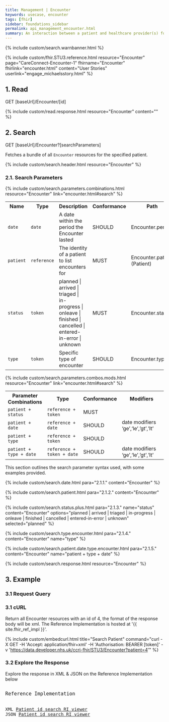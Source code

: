 ```yaml
---
title: Management | Encounter
keywords: usecase, encounter
tags: [fhir]
sidebar: foundations_sidebar
permalink: api_management_encounter.html
summary: An interaction between a patient and healthcare provider(s) for the purpose of providing healthcare service(s) or assessing the health status of a patient.
---
```

{% include custom/search.warnbanner.html %}

{% include custom/fhir.STU3.reference.html resource="Encounter" page="CareConnect-Encounter-1" fhirname="Encounter" fhirlink="encounter.html" content="User Stories" userlink="engage_michaelsstory.html" %}

## 1. Read ##

<div markdown="span" class="alert alert-success" role="alert">
GET [baseUrl]/Encounter/[id]</div>

{% include custom/read.response.html resource="Encounter" content="" %}

## 2. Search ##

<div markdown="span" class="alert alert-success" role="alert">
GET [baseUrl]/Encounter?[searchParameters]</div>

Fetches a bundle of all `Encounter` resources for the specified patient.

{% include custom/search.header.html resource="Encounter" %}

### 2.1. Search Parameters ###

{% include custom/search.parameters.combinations.html resource="Encounter" link="encounter.html#search" %}


<table style="min-width:100%;width:100%">
<tr id="clinical">
    <th style="width:10%;">Name</th>
    <th style="width:15%;">Type</th>
    <th style="width:40%;">Description</th>
    <th style="width:5%;">Conformance</th>
    <th style="width:30%;">Path</th>
</tr>
<tr>
    <td><code class="highlighter-rouge">date</code></td>
    <td><code class="highlighter-rouge">date</code></td>
    <td>A date within the period the Encounter lasted</td>
    <td>SHOULD</td>
    <td>Encounter.period</td>
</tr>
<tr>
    <td><code class="highlighter-rouge">patient</code></td>
    <td><code class="highlighter-rouge">reference</code></td>
    <td>The identity of a patient to list encounters for</td>
    <td>MUST</td>
    <td>Encounter.patient <br>(Patient)</td>
</tr>
<tr>
    <td><code class="highlighter-rouge">status</code></td>
    <td><code class="highlighter-rouge">token</code></td>
     <td>planned | arrived | triaged | in-progress | onleave | finished | cancelled | entered-in-error | unknown</td>
    <td>MUST</td>
    <td>Encounter.status</td>
</tr>
<tr>
    <td><code class="highlighter-rouge">type</code></td>
    <td><code class="highlighter-rouge">token</code></td>
    <td>Specific type of encounter</td>
    <td>SHOULD</td>
    <td>Encounter.type</td>
</tr>
</table>

{% include custom/search.parameters.combos.mods.html resource="Encounter"  link="encounter.html#search" %}

<table style="min-width:100%;width:100%">
<tr i
d="clinical">
    <th style="width:25%;">Parameter Combinations</th>
    <th style="width:30%;">Type</th>
    <th style="width:5%;">Conformance</th>
    <th style="width:35%;">Modifiers</th>
</tr>
<tr>
    <td><code class="highlighter-rouge">patient + status</code></td>
    <td><code class="highlighter-rouge">reference + token</code></td>
    <td>MUST</td>
    <td></td>
</tr>
<tr>
    <td><code class="highlighter-rouge">patient + date</code></td>
    <td><code class="highlighter-rouge">reference + date</code></td>
    <td>SHOULD</td>
    <td>date modifiers ‘ge’,‘le’,’gt’,’lt’</td>
</tr>
<tr>
    <td><code class="highlighter-rouge">patient + type</code></td>
    <td><code class="highlighter-rouge">reference + token</code></td>
    <td>SHOULD</td>
    <td></td>
</tr>
<tr>
    <td><code class="highlighter-rouge">patient + type + date</code></td>
    <td><code class="highlighter-rouge">reference + token + date</code></td>
    <td>SHOULD</td>
    <td>date modifiers ‘ge’,‘le’,’gt’,’lt’</td>
</tr>
</table>

This section outlines the search parameter syntax used, with some examples provided.


<!--
Systems MUST support the following search combinations:

* patient + status

Systems SHOULD support the following search combinations:

* patient + date
* patient + type
* patient + type + date
-->
<!--
Systems SHOULD support the following search combinations:

 * patient
 -->

{% include custom/search.date.html para="2.1.1." content="Encounter" %}

{% include custom/search.patient.html para="2.1.2." content="Encounter" %}

{% include custom/search.status.plus.html para="2.1.3." name="status" content="Encounter" options="planned | arrived | triaged | in-progress | onleave | finished | cancelled | entered-in-error | unknown" selected="planned" %}

{% include custom/search.type.encounter.html para="2.1.4." content="Encounter" name="type" %}

{% include custom/search.patient.date.type.encounter.html para="2.1.5." content="Encounter" name="patient + type + date" %}

{% include custom/search.response.html resource="Encounter" %}

## 3. Example ##

### 3.1 Request Query ###

<h3 id="32-response-headers">3.1 cURL</h3>

Return all Encounter resources with an id of 4, the format of the response body will be xml. The Reference Implementation is hosted at '{{ site.fhir_ref_impl }}'.

{% include custom/embedcurl.html title="Search Patient" command="curl -X GET -H 'Accept: application/fhir+xml' -H 'Authorisation: BEARER [token]' -v 'https://data.developer.nhs.uk/ccri-fhir/STU3/Encounter?patient=4'" %}

<h3 id="32-response-headers">3.2 Explore the Response</h3>

Explore the response in XML & JSON on the Reference Implementation below
<div class="language-http highlighter-rouge">
<pre class="highlight">
<p style="font-size: 110%;">Reference Implementation</p>
XML <a target="_blank" href="{{ site.fhir_ref_impl }}search?serverId=home&pretty=true&resource=Encounter&param.0.0=&param.0.1=4&param.0.name=patient&param.0.type=reference&resource-search-limit=&encoding=xml">Patient id search RI viewer</a>
JSON <a target="_blank" href="{{ site.fhir_ref_impl }}search?serverId=home&pretty=true&resource=Encounter&param.0.0=&param.0.1=4&param.0.name=patient&param.0.type=reference&resource-search-limit=&encoding=json">Patient id search RI viewer</a>
</pre>
</div>

